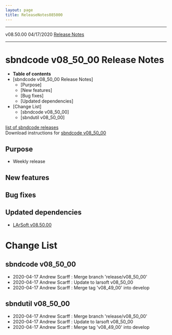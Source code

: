 ```yaml
---
layout: page
title: ReleaseNotes085000
---
```


  ----------- ------------ -- -- ------------------------------------------------------
  v08.50.00   04/17/2020         [Release Notes](ReleaseNotes085000.html)
  ----------- ------------ -- -- ------------------------------------------------------



sbndcode v08\_50\_00 Release Notes
======================================================================================

-   **Table of contents**
-   [sbndcode v08\_50\_00 Release
    Notes]
    -   [Purpose]
    -   [New features]
    -   [Bug fixes]
    -   [Updated dependencies]
-   [Change List]
    -   [sbndcode v08\_50\_00]
    -   [sbndutil v08\_50\_00]

[list of sbndcode
releases](List_of_SBND_code_releases.html)\
Download instructions for [sbndcode
v08\_50\_00](http://scisoft.fnal.gov/scisoft/bundles/sbnd/v08_50_00/sbndcode-v08_50_00.html)



Purpose
----------------------------------

-   Weekly release



New features
--------------------------------------------



Bug fixes
--------------------------------------



Updated dependencies
------------------------------------------------------------

-   [LArSoft
    v08.50.00](https://cdcvs.fnal.gov/redmine/projects/larsoft/wiki/ReleaseNotes085000)



Change List
==========================================



sbndcode v08\_50\_00
----------------------------------------------------------

-   2020-04-17 Andrew Scarff : Merge branch \'release/v08\_50\_00\'
-   2020-04-17 Andrew Scarff : Update to larsoft v08\_50\_00
-   2020-04-17 Andrew Scarff : Merge tag \'v08\_49\_00\' into develop



sbndutil v08\_50\_00
----------------------------------------------------------

-   2020-04-17 Andrew Scarff : Merge branch \'release/v08\_50\_00\'
-   2020-04-17 Andrew Scarff : Update to larsoft v08\_50\_00
-   2020-04-17 Andrew Scarff : Merge tag \'v08\_49\_00\' into develop
